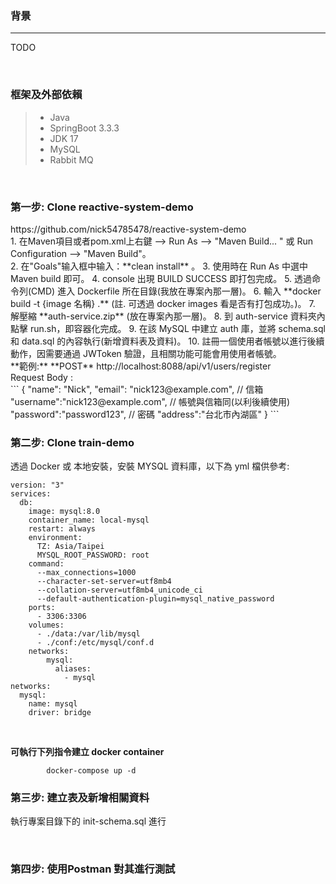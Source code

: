 <h3>背景</h3>
<hr />

TODO


<br/>

<h3>框架及外部依賴</h3>

>* Java
>* SpringBoot 3.3.3
>* JDK 17
>* MySQL
>* Rabbit MQ

<br/>
		     
<h3>第一步: Clone reactive-system-demo </h3>
https://github.com/nick54785478/reactive-system-demo

<br/>
1. 在Maven項目或者pom.xml上右鍵 -->  Run As --> "Maven Build... " 或 Run Configuration --> "Maven Build"。 <br/>
2. 在"Goals"输入框中输入：**clean install** 。
3. 使用時在 Run As 中選中 Maven build 即可。
4. console 出現 BUILD SUCCESS 即打包完成。
5. 透過命令列(CMD) 進入 Dockerfile 所在目錄(我放在專案內那一層)。
6. 輸入 **docker build -t {image 名稱} .**  (註. 可透過 docker images 看是否有打包成功。)。
7. 解壓縮 **auth-service.zip** (放在專案內那一層)。
8. 到 auth-service 資料夾內點擊 run.sh，即容器化完成。
9. 在該 MySQL 中建立 auth 庫，並將 schema.sql 和 data.sql 的內容執行(新增資料表及資料)。
10. 註冊一個使用者帳號以進行後續動作，因需要通過 JWToken 驗證，且相關功能可能會用使用者帳號。
<br/> 
**範例:**
	**POST** http://localhost:8088/api/v1/users/register
<br/>	Request Body :
<br/>
 ```
	 {
	    "name": "Nick",
	    "email": "nick123@example.com", // 信箱
	    "username":"nick123@example.com", // 帳號與信箱同(以利後續使用)
	    "password":"password123", // 密碼
	    "address":"台北市內湖區"	
	}
 ```
<br/> 

<h3>第二步: Clone train-demo</h3>

透過 Docker 或 本地安裝，安裝 MYSQL 資料庫，以下為 yml 檔供參考:
```
version: "3"
services:
  db:
    image: mysql:8.0
    container_name: local-mysql
    restart: always
    environment:
      TZ: Asia/Taipei
      MYSQL_ROOT_PASSWORD: root 
    command:
      --max_connections=1000
      --character-set-server=utf8mb4
      --collation-server=utf8mb4_unicode_ci
      --default-authentication-plugin=mysql_native_password
    ports:
      - 3306:3306
    volumes:
      - ./data:/var/lib/mysql
      - ./conf:/etc/mysql/conf.d
    networks:
        mysql:
          aliases:
            - mysql
networks:
  mysql:
    name: mysql
    driver: bridge
```
<br/>


**可執行下列指令建立 docker container**

```
        docker-compose up -d
``` 


<h3>第三步: 建立表及新增相關資料</h3>

執行專案目錄下的 init-schema.sql 進行

<br />


<h3>第四步: 使用Postman 對其進行測試</h3>



